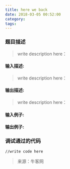 ```yaml
---
title: here we back
date: 2018-03-05 00:52:00
category:
tags:
---
```

### 题目描述
> write description here：<!-- more -->

#### 输入描述:
> write description here：

#### 输出描述:
> write description here：

#### 输入例子:
> 

#### 输出例子:
> 

### 调试通过的代码

```
//write code here

```


> 来源：牛客网

